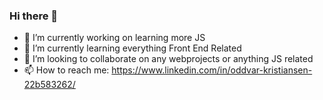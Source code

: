 ### Hi there 👋

- 🔭 I’m currently working on learning more JS
- 🌱 I’m currently learning everything Front End Related
- 👯 I’m looking to collaborate on any webprojects or anything JS related
- 📫 How to reach me: https://www.linkedin.com/in/oddvar-kristiansen-22b583262/
